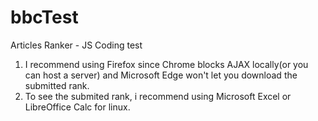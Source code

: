 # bbcTest
Articles Ranker - JS Coding test

1. I recommend using Firefox since Chrome blocks AJAX locally(or you can host a server) and Microsoft Edge won't let you download the submitted rank.
2. To see the submited rank, i recommend using Microsoft Excel or LibreOffice Calc for linux.
